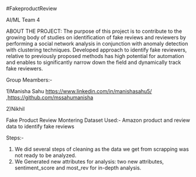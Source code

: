 #FakeproductReview

AI/ML Team 4

ABOUT THE PROJECT:
The purpose of this project is to contribute to the growing body of studies on identification of fake reviews and reviewers by performing a social network analysis in conjunction with anomaly detection with clustering techniques. Developed approach to identify fake reviewers, relative to previously proposed methods has high potential for automation and enables to significantly narrow down the field and dynamically track fake reviewers.

Group Meambers:-

1)Manisha Sahu https://www.linkedin.com/in/manishasahu5/ ,https://github.com/mssahumanisha

2)Nikhil


Fake Product Review Montering
Dataset Used:- Amazon product and review data to identify fake reviews

Steps:-
1) We did several steps of cleaning as the data we get from scrapping was not ready to be analyzed.
2) We Generated new attributes for analysis: two new attributes, sentiment_score and most_rev for in-depth analysis.

